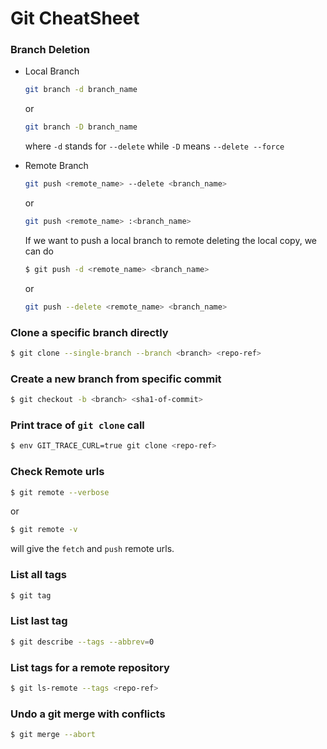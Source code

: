 # Git CheatSheet
### Branch Deletion
* Local Branch

	```sh
	git branch -d branch_name
	```
	or
	
	```sh
	git branch -D branch_name
	```
	
	where `-d` stands for `--delete` while `-D` means `--delete --force`
	
* Remote Branch

	```sh
	git push <remote_name> --delete <branch_name>
	```
	or
	
	```sh
	git push <remote_name> :<branch_name>
	```
	
	If we want to push a local branch to remote deleting the local copy, we can do 
	
	```sh
	$ git push -d <remote_name> <branch_name>
	```
	or
	 
	```sh
	git push --delete <remote_name> <branch_name>
	```

### Clone a specific branch directly
```sh
$ git clone --single-branch --branch <branch> <repo-ref>
```

### Create a new branch from specific commit
```sh
$ git checkout -b <branch> <sha1-of-commit>
```

### Print trace of `git clone` call
```sh
$ env GIT_TRACE_CURL=true git clone <repo-ref>
```

### Check Remote urls
```sh
$ git remote --verbose
```
or

```sh
$ git remote -v
```
will give the `fetch` and `push` remote urls.

### List all tags
```sh
$ git tag
```

### List last tag
```sh
$ git describe --tags --abbrev=0
```

### List tags for a remote repository
```sh
$ git ls-remote --tags <repo-ref>
```

### Undo a git merge with conflicts
```sh
$ git merge --abort
```